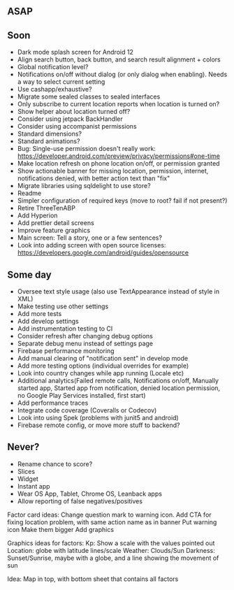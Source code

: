 ## ASAP

## Soon
* Dark mode splash screen for Android 12
* Align search button, back button, and search result alignment + colors
* Global notification level?
* Notifications on/off without dialog (or only dialog when enabling). Needs a way to select current setting
* Use cashapp/exhaustive?
* Migrate some sealed classes to sealed interfaces
* Only subscribe to current location reports when location is turned on?
* Show helper about location turned off?
* Consider using jetpack BackHandler
* Consider using accompanist permissions
* Standard dimensions?
* Standard animations?
* Bug: Single-use permission doesn't really work: https://developer.android.com/preview/privacy/permissions#one-time
* Make location refresh on phone location on/off, or permission granted
* Show actionable banner for missing location, permission, internet, notifications denied, with better action text than "fix"
* Migrate libraries using sqldelight to use store?
* Readme
* Simpler configuration of required keys (move to root? fail if not present?)
* Retire ThreeTenABP
* Add Hyperion
* Add prettier detail screens
* Improve feature graphics
* Main screen: Tell a story, one or a few sentences?
* Look into adding screen with open source licenses: https://developers.google.com/android/guides/opensource

## Some day
* Oversee text style usage (also use TextAppearance instead of style in XML)
* Make testing use other settings
* Add more tests
* Add develop settings
* Add instrumentation testing to CI
* Consider refresh after changing debug options
* Separate debug menu instead of settings page
* Firebase performance monitoring
* Add manual clearing of "notification sent" in develop mode
* Add more testing options (individual overrides for example)
* Look into country changes while app running (Locale etc)
* Additional analytics(Failed remote calls, Notifications on/off, Manually started app, Started app from notification, denied location permission, no Google Play Services installed, first start)
* Add performance traces
* Integrate code coverage (Coveralls or Codecov)
* Look into using Spek (problems with junit5 and android)
* Firebase remote config, or move more stuff to backend?

## Never?
* Rename chance to score?
* Slices
* Widget
* Instant app
* Wear OS App, Tablet, Chrome OS, Leanback apps
* Allow reporting of false negatives/positives

Factor card ideas:
Change question mark to warning icon. Add CTA for fixing location problem, with same action name as in banner
Put warning icon
Make them bigger
Add graphics

Graphics ideas for factors:
Kp: Show a scale with the values pointed out
Location: globe with latitude lines/scale
Weather: Clouds/Sun
Darkness: Sunset/Sunrise, maybe with a globe, and a line showing the movement of sun

Idea: Map in top, with bottom sheet that contains all factors
